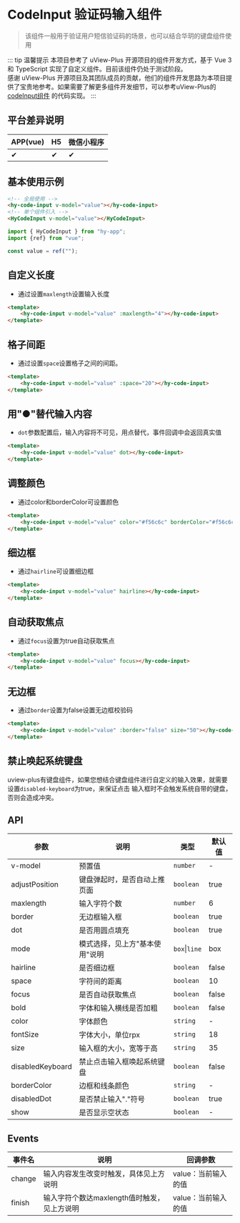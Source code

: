 # CodeInput 验证码输入组件
> 该组件一般用于验证用户短信验证码的场景，也可以结合华玥的键盘组件使用

::: tip 温馨提示
本项目参考了 uView-Plus 开源项目的组件开发方式，基于 Vue 3 和 TypeScript 实现了自定义组件。目前该组件仍处于测试阶段。<br>
感谢 uView-Plus 开源项目及其团队成员的贡献，他们的组件开发思路为本项目提供了宝贵地参考。如果需要了解更多组件开发细节，可以参考uView-Plus的 [codeInput组件](https://uiadmin.net/uview-plus/components/codeInput.html) 的代码实现。
:::

## 平台差异说明

| APP(vue) | H5 | 微信小程序 |
|----------|----|-------|
| ✔        | ✔  | ✔     |

## 基本使用示例

```html
<!-- 全局使用 -->
<hy-code-input v-model="value"></hy-code-input>
<!-- 单个组件引入 -->
<HyCodeInput v-model="value"></HyCodeInput>
```
```ts
import { HyCodeInput } from "hy-app";
import {ref} from "vue";

const value = ref("");
```

## 自定义长度
- 通过设置`maxlength`设置输入长度
```html
<template>
    <hy-code-input v-model="value" :maxlength="4"></hy-code-input>
</template>
```

## 格子间距
- 通过设置`space`设置格子之间的间距。
```html
<template>
    <hy-code-input v-model="value" :space="20"></hy-code-input>
</template>
```

## 用"●"替代输入内容
- `dot`参数配置后，输入内容将不可见，用点替代，事件回调中会返回真实值
```html
<template>
    <hy-code-input v-model="value" dot></hy-code-input>
</template>
```

## 调整颜色
- 通过color和borderColor可设置颜色
```html
<template>
    <hy-code-input v-model="value" color="#f56c6c" borderColor="#f56c6c"></hy-code-input>
</template>
```

## 细边框
- 通过`hairline`可设置细边框
```html
<template>
    <hy-code-input v-model="value" hairline></hy-code-input>
</template>
```

## 自动获取焦点
- 通过`focus`设置为true自动获取焦点
```html
<template>
    <hy-code-input v-model="value" focus></hy-code-input>
</template>
```

## 无边框
- 通过`border`设置为false设置无边框校验码
```html
<template>
    <hy-code-input v-model="value" :border="false" size="50"></hy-code-input>
</template>
```

## 禁止唤起系统键盘
uview-plus有键盘组件，如果您想结合键盘组件进行自定义的输入效果，就需要设置`disabled-keyboard`为true，来保证点击 输入框时不会触发系统自带的键盘，否则会造成冲突。


## API

| 参数               | 说明               | 类型            | 默认值   |
|------------------|------------------|---------------|-------|
| v-model          | 预置值              | `number`      | -     |
| adjustPosition   | 键盘弹起时，是否自动上推页面   | `boolean`     | true  |
| maxlength        | 输入字符个数           | `number`      | 6     |
| border           | 无边框输入框           | `boolean`     | true  |
| dot              | 是否用圆点填充          | `boolean`     | true  |
| mode             | 模式选择，见上方"基本使用"说明 | `box`\|`line` | box   |
| hairline         | 是否细边框            | `boolean`     | false |
| space            | 字符间的距离           | `boolean`     | 10    |
| focus            | 是否自动获取焦点         | `boolean`     | false |
| bold             | 字体和输入横线是否加粗      | `boolean`     | false |
| color            | 字体颜色             | `string`      | -     |
| fontSize         | 字体大小，单位rpx       | `string`      | 18    |
| size             | 输入框的大小，宽等于高      | `string`      | 35    |
| disabledKeyboard | 禁止点击输入框唤起系统键盘    | `boolean`     | false |
| borderColor      | 边框和线条颜色          | `string`      | -     |
| disabledDot      | 是否禁止输入"."符号      | `boolean`     | true  |
| show             | 是否显示空状态          | `boolean`     | -     |

## Events

| 事件名   | 说明 | 回调参数 |
|-------|--|----|
| change | 输入内容发生改变时触发，具体见上方说明 | value：当前输入的值   |
| finish | 输入字符个数达maxlength值时触发，见上方说明 | value：当前输入的值   |

<demo-model url="pages/components/codeInput/codeInput"></demo-model>